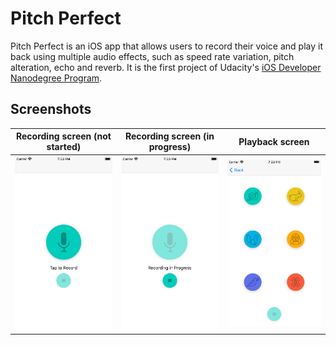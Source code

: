 # Pitch Perfect

Pitch Perfect is an iOS app that allows users to record their voice and play it back using multiple audio effects, such as speed rate variation, pitch alteration, echo and reverb. It is the first project of Udacity's [iOS Developer Nanodegree Program](https://www.udacity.com/course/ios-developer-nanodegree--nd003). 

## Screenshots
| Recording screen (not started) | Recording screen (in progress) | Playback screen |
| ------------------------------ | ------------------------------ | --------------- |
| ![1.png](readme-images/1.png) | ![2.png](readme-images/2.png) | ![3.png](readme-images/3.png)